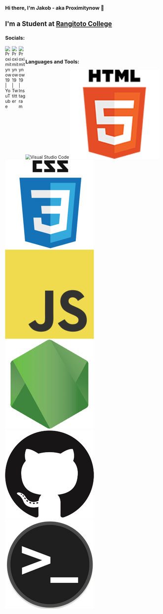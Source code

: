 ### Hi there, I'm Jakob - aka Proximitynow 👋

## I'm a Student at [Rangitoto College](rangitoto.school.nz)

### Socials:

[<img align="left" alt="Proximitynow19 | YouTube" width="22px" src="https://cdn.jsdelivr.net/npm/simple-icons@v3/icons/youtube.svg" />](https://www.youtube.com/channel/UCk69c_PXxwI_r4fW55uSDrg)
[<img align="left" alt="Proximitynow19 | Twtitter" width="22px" src="https://cdn.jsdelivr.net/npm/simple-icons@v3/icons/twitter.svg" />](https://twitter.com/JakobDeGuzman)
[<img align="left" alt="Proximitynow19 | Instagram" width="22px" src="https://cdn.jsdelivr.net/npm/simple-icons@v3/icons/instagram.svg" />](https://instagram.com/jakob.deguzman)

<br />

### Languages and Tools:

![Visual Studio Code](https://raw.githubusercontent.com/github/explore/80688e429a7d4ef2fca1e8350fe8e3517d349d/topics/visual-studio-code/vistual-studio-code.png)
![HTML](https://raw.githubusercontent.com/github/explore/80688e429a7d4ef2fca1e8350fe8e3517d349d/topics/html/html.png)
![CSS](https://raw.githubusercontent.com/github/explore/80688e429a7d4ef2fca1e8350fe8e3517d349d/topics/css/css.png)
![JS](https://raw.githubusercontent.com/github/explore/80688e429a7d4ef2fca1e8350fe8e3517d349d/topics/javascript/javascript.png)
![NodeJS](https://raw.githubusercontent.com/github/explore/80688e429a7d4ef2fca1e8350fe8e3517d349d/topics/nodejs/nodejs.png)
![GitHub](https://raw.githubusercontent.com/github/explore/80688e429a7d4ef2fca1e8350fe8e3517d349d/topics/github/github.png)
![HTML5](https://raw.githubusercontent.com/github/explore/80688e429a7d4ef2fca1e8350fe8e3517d349d/topics/terminal/terminal.png)

<br />
<br />
